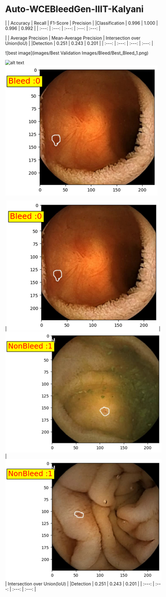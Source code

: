 # Auto-WCEBleedGen-IIIT-Kalyani
|                | Accuracy | Recall | F1-Score | Precision  |
|Classification  | 0.996    | 1.000  | 0.996    | 0.992      |
| :---:          | :---:    | :---:  | :---:    | :---:      |

|                | Average Precision | Mean-Average Precision | Intersection over Union(IoU) |
|Detection       | 0.251             | 0.243                  | 0.201                        |
| :---:          | :---:             | :---:                  | :---:                        |


![best image](images/Best Validation Images/Bleed/Best_Bleed_1.png) 

![alt text](https://github.com/[username]/[reponame]/blob/[branch]/image.jpg?raw=true)
![alt text](https://github.com/SahaDebmani/Auto-WCEBleedGen-IIIT-Kalyani/blob/main/images/Best%20Test%20dataset%201%20Classification/Best_testset1_1.png?raw=true)


|![alt text](https://github.com/SahaDebmani/Auto-WCEBleedGen-IIIT-Kalyani/blob/main/images/Best%20Test%20dataset%201%20Classification/Best_testset1_1.png?raw=true)|![alt text](https://github.com/SahaDebmani/Auto-WCEBleedGen-IIIT-Kalyani/blob/main/images/Best%20Test%20dataset%201%20Classification/Best_testset1_2.png?raw=true)|![alt text](https://github.com/SahaDebmani/Auto-WCEBleedGen-IIIT-Kalyani/blob/main/images/Best%20Test%20dataset%201%20Classification/Best_testset1_3.png?raw=true)| Intersection over Union(IoU) |
|Detection       | 0.251             | 0.243                  | 0.201                        |
| :---:          | :---:             | :---:                  | :---:                        |
